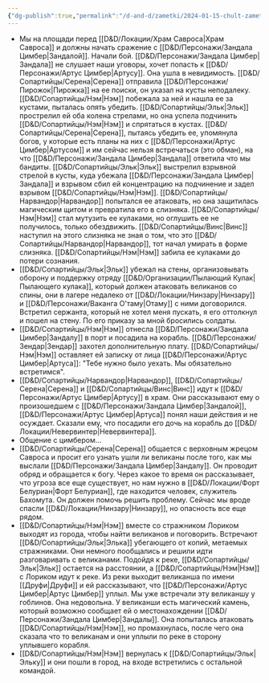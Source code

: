 ```yaml
---
{"dg-publish":true,"permalink":"/d-and-d/zametki/2024-01-15-chult-zametki-o-sessii/","created":"2024-01-15T21:00:47.351+04:00","updated":"2024-01-16T01:06:10.551+04:00"}
---
```


- Мы на площади перед [[D&D/Локации/Храм Савроса\|Храм Савроса]] и должны начать сражение с [[D&D/Персонажи/Зандала Цимбер\|Зандалой]]. Начали бой. [[D&D/Персонажи/Зандала Цимбер\|Зандала]] не слушает наши уговоры, хочет попасть к [[D&D/Персонажи/Артус Цимбер\|Артусу]]. Она ушла в невидимость. [[D&D/Сопартийцы/Серена\|Серена]] отправила [[D&D/Персонажи/Пирожок\|Пирожка]] на ее поиски, он указал на кусты неподалеку. [[D&D/Сопартийцы/Нэм\|Нэм]] побежала за ней и нашла ее за кустами, пыталась опять убедить. [[D&D/Сопартийцы/Эльк\|Эльк]] прострелил ей оба колена стрелами, но она успела подчинить [[D&D/Сопартийцы/Нэм\|Нэм]] и спрятаться в кустах. [[D&D/Сопартийцы/Серена\|Серена]], пытаясь убедить ее, упомянула богов, у которые есть планы на них с [[D&D/Персонажи/Артус Цимбер\|Артусом]] и им сейчас нельзя встречаться (это обман), на что [[D&D/Персонажи/Зандала Цимбер\|Зандала]] ответила что мы бандиты. [[D&D/Сопартийцы/Эльк\|Эльк]] выстрелил взрывной стрелой в кусты, куда убежала [[D&D/Персонажи/Зандала Цимбер\|Зандала]] и взрывом сбил ей концентрацию на подчинение и задел взрывом [[D&D/Сопартийцы/Нэм\|Нэм]]. [[D&D/Сопартийцы/Нарвандор\|Нарвандор]] попытался ее атаковать, но она защитилась магическим щитом и превратила его в слизняка. [[D&D/Сопартийцы/Нэм\|Нэм]] стал мутузить ее кулаками, но оглушить ее не получилось, только обездвижить. [[D&D/Сопартийцы/Винс\|Винс]] наступил на этого слизняка не зная о том, что это [[D&D/Сопартийцы/Нарвандор\|Нарвандор]], тот начал умирать в форме слизняка. [[D&D/Сопартийцы/Нэм\|Нэм]] забила ее кулаками до потери сознания.
- [[D&D/Сопартийцы/Эльк\|Эльк]] убежал на стены, организовывать оборону и поддержку отряду [[D&D/Организации/Пылающий Кулак\|Пылающего кулака]], который должен атаковать великанов со спины, они в лагере недалеко от [[D&D/Локации/Нинзару\|Нинзару]] и [[D&D/Персонажи/Ваканга О’таму\|Отаму]] с ними договорился. Встретил сержанта, который не хотел меня пускать, я его оттолкнул и пошел на стену. По его приказу за мной бросились солдаты.
- [[D&D/Сопартийцы/Нэм\|Нэм]] отнесла [[D&D/Персонажи/Зандала Цимбер\|Зандалу]] в порт и посадила на корабль. [[D&D/Персонажи/Зендар\|Зендар]] захотел дополнительную плату. [[D&D/Сопартийцы/Нэм\|Нэм]] оставляет ей записку от лица [[D&D/Персонажи/Артус Цимбер\|Артуса]]: "Тебе нужно было уехать. Мы обязательно встретимся".
- [[D&D/Сопартийцы/Нарвандор\|Нарвандор]], [[D&D/Сопартийцы/Серена\|Серена]] и [[D&D/Сопартийцы/Винс\|Винс]] идут к [[D&D/Персонажи/Артус Цимбер\|Артусу]] в храм. Они рассказывают ему о произошедшем с [[D&D/Персонажи/Зандала Цимбер\|Зандалой]], [[D&D/Персонажи/Артус Цимбер\|Артуса]] понял наши действия и не осуждает. Сказали ему, что посадили его дочь на корабль до [[D&D/Локации/Невервинтер\|Невервинтера]]. 
- Общение с цимбером...
- [[D&D/Сопартийцы/Серена\|Серена]] общается с верховным жрецом Савроса и просит его узнать ушли ли великаны после того, как мы выслали [[D&D/Персонажи/Зандала Цимбер\|Зандалу]]. Он проводит обряд и обращается к богу. Через какое то время он рассказывает, что угроза все еще существует, но нам нужно в [[D&D/Локации/Форт Белуриан\|Форт Белуриан]], где находится человек, служитель Бахомута. Он должен помочь решить проблему. Сейчас мы вроде спасли [[D&D/Локации/Нинзару\|Нинзару]], но опасность все еще рядом.
- [[D&D/Сопартийцы/Нэм\|Нэм]] вместе со стражником Лориком выходят из города, чтобы найти великанов и поговорить. Встречают [[D&D/Сопартийцы/Эльк\|Элька]] убегающего от копий, метаемых стражниками. Они немного пообщались и решили идти разговаривать с великанами. Подойдя к реке, [[D&D/Сопартийцы/Эльк\|Эльк]] остается на расстоянии, а [[D&D/Сопартийцы/Нэм\|Нэм]] с Лориком идут к реке. Из реки выходит великанша по имени [[Друфи\|Друфи]] и ей рассказывают, что [[D&D/Персонажи/Артус Цимбер\|Артус Цимбер]] уплыл. Мы уже встречали эту великаншу у гоблинов. Она недовольна. У великанши есть магический камень, который возможно сообщает ей о местонахождении [[D&D/Персонажи/Зандала Цимбер\|Зандалы]]. Она попыталась атаковать [[D&D/Сопартийцы/Нэм\|Нэм]], но промахнулась, после чего она сказала что то великанам и они уплыли по реке в сторону уплывшего корабля.
- [[D&D/Сопартийцы/Нэм\|Нэм]] вернулась к [[D&D/Сопартийцы/Эльк\|Эльку]] и они пошли в город, на входе встретились с остальной командой.